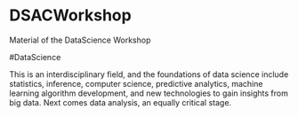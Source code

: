 # DSACWorkshop
Material of the DataScience Workshop 

#DataScience

This is an interdisciplinary field, and the foundations of data science include statistics, inference, 
computer science, predictive analytics, machine learning algorithm development, and new technologies to gain insights from big data.
Next comes data analysis, an equally critical stage.
